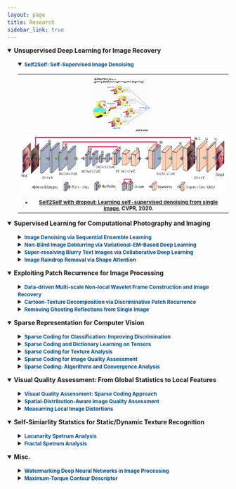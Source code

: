 ```yaml
---
layout: page
title: Research
sidebar_link: true
---
```

<!--
<p class="message">
  Carry on!
</p>
-->
<details open="">
<summary><strong>Unsupervised Deep Learning for Image Recovery</strong></summary>
<ul>
<!--1-1-->
<details open="">
<summary><strong><small><font color="#004D86">Self2Self: Self-Supervised Image Denoising</font></small></strong></summary>

<table>
<tbody>
<tr>
 <th>
  <img src="https://github.com/csyhquan/csyhquan.github.io/raw/master/images/teaser_1.gif" alt="" height="130" />
  <a>&nbsp;</a>
  <img src="https://github.com/csyhquan/csyhquan.github.io/raw/master/images/r_im2.png" alt="" height="130" />
  <ul>
  <small>
   <li type="disc"><strong><a href="https://github.com/csyhquan/csyhquan.github.io/raw/master/manuscript/20x-cvpr-Self2Self%20With%20Dropout%20Learning%20Self-Supervised%20Denoising%20From%20Single%20Image.pdf">Self2Self with dropout: Learning self-supervised denoising from single image</a></strong>, CVPR, 2020.</li>
  </small>
  </ul>
 </th>
</tr>

</tbody>
</table>
</details>
</ul>
</details>

<!--2-->
<details open="">
<summary><strong>Supervised Learning for Computational Photography and Imaging</strong></summary>
<ul>
<!--2-1-->
<details>
<summary><strong><small><font color="#004D86">Image Denoising via Sequential Ensemble Learning</font></small></strong></summary>

<table>
<tbody>
<tr>
 <th>
  <img src="https://github.com/csyhquan/csyhquan.github.io/raw/master/images/r_im3.png" alt="" height="130"/>
  <a>&nbsp;</a>
  <img src="https://github.com/csyhquan/csyhquan.github.io/raw/master/images/im_2_1_2.png" alt="" height="130"/>
<ul>
<small>
<li type="disc"><strong><a href="https://github.com/csyhquan/csyhquan.github.io/raw/master/manuscript/20-tip-Image%20Denoising%20via%20Sequential%20Ensemble%20Learning.pdf">Image denoising via sequential ensemble learning</a></strong>, TIP, 2020.</li>
</small>
</ul>
 </th>
</tr>
</tbody>
</table>
</details>

<!--2-2-->
<details>
<summary><strong><small><font color="#004D86">Non-Blind Image Deblurring via Variational-EM-Based Deep Learning</font></small></strong></summary>

<table>
<tbody>
<tr>
 <th>
  <img src="https://github.com/csyhquan/csyhquan.github.io/raw/master/images/r_im4.png" alt="" height="130" />
<ul>
<small>
<li type="disc"><strong><a href="https://github.com/csyhquan/csyhquan.github.io/raw/master/manuscript/20-cvpr-Variational-EM-based%20Deep%20Learning%20for%20Noise-blind%20Image%20Deblurring.pdf">Variational-EM-based deep learning for noise-blind image deblurring</a></strong>, CVPR, 2020.</li>
</small>
</ul>
 </th>
</tr>
</tbody>
</table>
</details>

<!--2-3-->
<details>
<summary><strong><small><font color="#004D86">Super-resolving Blurry Text Images via Collaborative Deep Learning</font></small></strong></summary>

<table>
<tbody>
<tr>
 <th>
  <img src="https://github.com/csyhquan/csyhquan.github.io/raw/master/images/r_im5.png" alt="" height="130" />
  <a>&nbsp;</a>
  <img src="https://github.com/csyhquan/csyhquan.github.io/raw/master/images/r_im6.png" alt="" height="130"  />
<ul>
<small>
<li type="disc"><strong><a href="https://github.com/csyhquan/csyhquan.github.io/raw/master/manuscript/20x-tci-Collaborative%20Deep%20Learning%20for%20Super-Resolving%20Blurry%20Text%20Images.pdf">Collaborative deep learning for super-resolving blurry text images </a></strong>, TCI, 2020.</li>
</small>
</ul>
 </th>
</tr>
</tbody>
</table>
</details>

<!--2-4-->
<details>
<summary><strong><small><font color="#004D86">Image Raindrop Removal via Shape Attention</font></small></strong></summary>

<table>
<tbody>
<tr>
 <th>
  <img src="https://github.com/csyhquan/csyhquan.github.io/raw/master/images/r_im7.png" alt="" height="130" />
  <img src="https://github.com/csyhquan/csyhquan.github.io/raw/master/images/r_im8.png" alt="" height="130" />
  <img src="https://github.com/csyhquan/csyhquan.github.io/raw/master/images/im_2_4_3.png" alt="" height="130"/>
<ul>
<small>
<li type="disc"><strong><a href="https://github.com/csyhquan/csyhquan.github.io/raw/master/manuscript/19-iccv-Deep%20Learning%20for%20Seeing%20Through%20Window%20With%20Raindrops.pdf">Deep learning for seeing through window with raindrops </a></strong>, ICCV, 2019.</li>
</small>
</ul>
 </th>
</tr>
</tbody>
</table>

</details>

</ul>
</details>



<!---------------------------------4-------------------------------------------------->
<!---------------------------------4-------------------------------------------------->
<!---------------------------------4-------------------------------------------------->
<details open="">
<summary><strong>Exploiting Patch Recurrence for Image Processing</strong></summary>
<ul>
<!--4-1-->
<details>
<summary><strong><small><font color="#004D86">Data-driven Multi-scale Non-local Wavelet Frame Construction and Image Recovery</font> </small></strong></summary>
<table>
<tbody>
<tr>
 <th>
  <img src="https://github.com/csyhquan/csyhquan.github.io/raw/master/images/im_4_1_1.png" alt="" height="130"/>
  <a>&nbsp;</a>
  <img src="https://github.com/csyhquan/csyhquan.github.io/raw/master/images/im_4_1_2.png" alt="" height="130"/>
  <a>&nbsp;</a>
  <img src="https://github.com/csyhquan/csyhquan.github.io/raw/master/images/im_4_1_3.png" alt="" height="130"/>
<ul>
<small>
<li type="disc"><strong><a href="https://github.com/csyhquan/csyhquan.github.io/raw/master/manuscript/15-josc-Data-driven%20multi-scale%20non-local%20wavelet%20frame%20construction%20and%20image%20recovery.pdf">Data-driven multi-scale non-local wavelet frame construction and image recovery </a></strong>, JOSC, 2015.</li>
</small>
</ul>
 </th>
</tr>
</tbody>
</table>
</details>
<!--4-2-->
<details>
<summary><strong><small><font color="#004D86">Cartoon-Texture Decomposition via Discriminative Patch Recurrence </font></small></strong></summary>
<table>
<tbody>
<tr>
 <th>
  <img src="https://github.com/csyhquan/csyhquan.github.io/raw/master/images/im_4_2_1.png" alt="" height="130"/>
  <a>&nbsp;</a>
  <img src="https://github.com/csyhquan/csyhquan.github.io/raw/master/images/im_4_2_2.png" alt="" height="130"/>
<ul>
<small>
<li type="disc"><strong><a href="https://github.com/csyhquan/csyhquan.github.io/raw/master/manuscript/20x-siam-Cartoon-Texture%20Image%20Decomposition%20using%20Orientation%20Characteristics%20in%20Patch%20Recurrence.pdf">Cartoon-texture image decomposition using orientation characteristics in  patch recurrence</a></strong>, SIIMS, 2020.</li>
</small>
</ul>
 </th>
</tr>
</tbody>
</table>
</details>
<!--4-3-->
<details>
<summary><strong><small><font color="#004D86">Removing Ghosting Reflections from Single Image </font></small></strong></summary>
<table>
<tbody>
<tr>
 <th>
  <img src="https://github.com/csyhquan/csyhquan.github.io/raw/master/images/im_4_3_1.png" alt="" height="130"/>
  <a>&nbsp;&nbsp;</a>
  <img src="https://github.com/csyhquan/csyhquan.github.io/raw/master/images/im_4_3_2.png" alt="" height="130"/>
<ul>
<small>
<li type="disc"><strong><a href="https://github.com/csyhquan/csyhquan.github.io/raw/master/manuscript/20-tci-Removing%20Reflection%20From%20a%20Single%20Image%20With%20Ghosting%20Effect.pdf">Removing reflection from a single image with ghosting effect</a></strong>, TCI, 2020.</li>
</small>
</ul>
 </th>
</tr>
</tbody>
</table>
</details>
</ul>
</details>

<!---------------------------------3-------------------------------------------------->
<!---------------------------------3-------------------------------------------------->
<!---------------------------------3-------------------------------------------------->
<details open="">
<summary><strong>Sparse Representation for Computer Vision</strong></summary>
<ul>
<!--3-1-->
<details>
<summary><strong><small><font color="#004D86">Sparse Coding for Classification: Improving Discrimination</font></small></strong></summary>
<table>
<tbody>
<tr>
 <th>
  <img src="https://github.com/csyhquan/csyhquan.github.io/raw/master/images/im_3_1_1.png" alt="" height="130"/>
  <img src="https://github.com/csyhquan/csyhquan.github.io/raw/master/images/im_3_1_2.png" alt="" height="130"/>
<ul>
<small>
<li type="disc"><strong><a href="https://github.com/csyhquan/csyhquan.github.io/raw/master/manuscript/19-spl-Supervised%20Sparse%20Coding%20With%20Decision%20Forest.pdf">Supervised sparse coding with decision forest</a></strong>, SPL, 2019.</li>
<li type="disc"><strong><a href="https://github.com/csyhquan/csyhquan.github.io/raw/master/manuscript/16-pr-Supervised%20dictionary%20learning%20with%20multiple%20classifier%20integration.pdf">Supervised dictionary learning with multiple classifier integration</a></strong>, PR, 2016.</li>
<li type="disc"><strong><a href="https://github.com/csyhquan/csyhquan.github.io/raw/master/manuscript/16-cvpr-Equiangular%20Kernel%20Dictionary%20Learning%20with%20Applications%20to%20Dynamic%20Texture%20Analysis.pdf">Equiangular kernel dictionary learning with applications to dynamic texture analysis</a></strong>, CVPR, 2016.</li>
<li type="disc"><strong><a href="https://github.com/csyhquan/csyhquan.github.io/raw/master/manuscript/16-cvpr-Sparse%20Coding%20for%20Classification%20via%20Discrimination%20Ensemble.pdf">Sparse coding for classification via discrimination ensemble</a></strong>, CVPR, 2016</li>
<li type="disc"><strong><a href="https://github.com/csyhquan/csyhquan.github.io/raw/master/manuscript/14-eccv-A%20Convergent%20Incoherent%20Dictionary%20Learning%20Algorithm%20for%20Sparse%20Coding.pdf">A convergent incoherent dictionary learning algorithm for sparse coding</a></strong>, ECCV, 2014.</li>
</small>
</ul>
 </th>
</tr>
</tbody>
</table>
</details>
<!--3-2-->
<details>
<summary><strong><small><font color="#004D86">Sparse Coding and Dictionary Learning on Tensors </font></small></strong></summary>
<table>
<tbody>
<tr>
 <th>
 <img src="https://github.com/csyhquan/csyhquan.github.io/raw/master/images/im_3_2_1.png" alt="" height="130"/>
<ul>
<small>
<li type="disc"><strong><a href="https://github.com/csyhquan/csyhquan.github.io/raw/master/manuscript/20x-tmm-Factorized%20Tensor%20Dictionary%20Learning%20for%20Visual%20Tensor%20Data%20Completion.PDF">Factorized tensor dictionary learning for visual tensor data completion </a></strong>, TMM, 2020.</li>
<li type="disc"><strong><a href="https://github.com/csyhquan/csyhquan.github.io/raw/master/manuscript/19-tcyb-Exploiting%20Global%20Low-rank%20Structure%20and%20Local%20Sparsity%20Nature%20for%20Tensor%20Completion.pdf">Exploiting global low-rank structure and local sparsity nature for tensor completion </a></strong>, TCYB, 2019.</li>
<li type="disc"><strong><a href="https://github.com/csyhquan/csyhquan.github.io/raw/master/manuscript/15-iccv-Dynamic%20Texture%20Recognition%20via%20Orthogonal%20Tensor%20Dictionary%20Learning.pdf">Dynamic texture recognition via orthogonal tensor dictionary learning </a></strong>, ICCV, 2015.</li>
</small>
</ul>
 </th>
</tr>
</tbody>
</table>
</details>
<!--3-3-->
<details>
<summary><strong><small><font color="#004D86">Sparse Coding for Texture Analysis</font></small></strong></summary>
<table>
<tbody>
<tr>
 <th>
  <img src="https://github.com/csyhquan/csyhquan.github.io/raw/master/images/im_3_3_1.png" alt="" height="130"/>
<ul>
<small>
<li type="disc"><strong><a href="https://github.com/csyhquan/csyhquan.github.io/raw/master/manuscript/20-spl-Weakly-Supervised%20Sparse%20Coding%20with%20Geometric%20Prior%20for%20Interactive%20Texture%20Segmentation.pdf">Weakly-supervised sparse coding with geometric prior for interactive texture segmentation </a></strong>, SPL, 2020.</li>
<li type="disc"><strong><a href="https://github.com/csyhquan/csyhquan.github.io/raw/master/manuscript/16-cvpr-Equiangular%20Kernel%20Dictionary%20Learning%20with%20Applications%20to%20Dynamic%20Texture%20Analysis.pdf">Equiangular kernel dictionary learning with applications to dynamic texture analysis</a></strong>, CVPR, 2016.</li>
<li type="disc"><strong><a href="https://github.com/csyhquan/csyhquan.github.io/raw/master/manuscript/15-iccv-Dynamic%20Texture%20Recognition%20via%20Orthogonal%20Tensor%20Dictionary%20Learning.pdf">Dynamic texture recognition via orthogonal tensor dictionary learning </a></strong>, ICCV, 2015.</li>
</small>
</ul>
 </th>
</tr>
</tbody>
</table>
</details>
<!--3-4-->
<details>
<summary><strong><small><font color="#004D86">Sparse Coding for Image Quality Assessment </font></small></strong></summary>
<table>
<tbody>
<tr>
 <th>
  <img src="https://github.com/csyhquan/csyhquan.github.io/raw/master/images/im_3_4_1.png" alt="" height="130"/>
  <a>&nbsp;</a>
  <img src="https://github.com/csyhquan/csyhquan.github.io/raw/master/images/im_3_4_2.png" alt="" height="130"/>
<ul>
<small>
<li type="disc"><strong><a href="https://github.com/csyhquan/csyhquan.github.io/raw/master/manuscript/20x-tmm-Image%20Quality%20Assessment%20Using%20Kernel%20Sparse%20Coding.pdf">Image quality assessment using kernel sparse coding</a></strong>, TMM, 2020.</li>
<li type="disc"><strong><a href="https://github.com/csyhquan/csyhquan.github.io/raw/master/manuscript/20-nca-Full-reference%20image%20quality%20metric%20for%20blurry%20images%20and%20compressed%20images%20using%20hybrid%20dictionary%20learning.pdf">Full-reference image quality metric for blurry images and compressed images using hybrid dictionary learning </a></strong>, NCA, 2020.</li>
</small>
</ul>
 </th>
</tr>
</tbody>
</table>
</details>
<!--3-5-->
<details>
<summary><strong><small><font color="#004D86">Sparse Coding: Algorithms and Convergence Analysis</font> </small></strong></summary>
<table>
<tbody>
<tr>
 <th>
  <img src="https://github.com/csyhquan/csyhquan.github.io/raw/master/images/im_3_5_1.png" alt="" height="130"/>
  <a>&nbsp;</a>
  <img src="https://github.com/csyhquan/csyhquan.github.io/raw/master/images/im_3_5_2.png" alt="" height="130"/>
<ul>
<small>
<li type="disc"><strong><a href="https://github.com/csyhquan/csyhquan.github.io/raw/master/manuscript/16-tpami-Dictionary%20learning%20for%20sparse%20coding_Algorithms%20and%20convergence%20analysis.pdf">Dictionary learning for sparse coding：Algorithms and convergence analysis </a></strong>, TPAMI, 2016.</li>
<li type="disc"><strong><a href="https://github.com/csyhquan/csyhquan.github.io/raw/master/manuscript/14-cvpr-l0%20norm%20based%20dictionary%20learning%20by%20proximal%20methods%20with%20global%20convergence.pdf">L0 norm-based dictionary learning by proximal methods with global convergence</a></strong>, CVPR, 2014.</li>
</small>
</ul>
 </th>
</tr>
</tbody>
</table>
</details>


</ul>
</details>



<!---------------------------------5-------------------------------------------------->
<!---------------------------------5-------------------------------------------------->
<!---------------------------------5-------------------------------------------------->
<details open="">
<summary><strong>Visual Quality Assessment: From Global Statistics to Local Features</strong></summary>
<ul>
<!--5-1-->
<details>
<summary><strong><small><font color="#004D86">Visual Quality Assessment: Sparse Coding Approach</font></small></strong></summary>
<table>
<tbody>
<tr>
 <th>
 <img src="https://github.com/csyhquan/csyhquan.github.io/raw/master/images/im_5_1_1.png" alt="" height="130"/>
 <a>&nbsp;</a>
 <img src="https://github.com/csyhquan/csyhquan.github.io/raw/master/images/im_5_1_2.png" alt="" height="130"/>
 <a>&nbsp;</a>
 <img src="https://github.com/csyhquan/csyhquan.github.io/raw/master/images/im_5_1_3.png" alt="" height="130"/>
<ul>
<small>
<li type="disc"><strong><a href="https://github.com/csyhquan/csyhquan.github.io/raw/master/manuscript/20-nca-Full-reference%20image%20quality%20metric%20for%20blurry%20images%20and%20compressed%20images%20using%20hybrid%20dictionary%20learning.pdf">Full-reference image quality metric for blurry images and compressed images using hybrid dictionary learning </a></strong>, NCA, 2020.</li>
<li type="disc"><strong><a href="https://github.com/csyhquan/csyhquan.github.io/raw/master/manuscript/20x-tmm-Image%20Quality%20Assessment%20Using%20Kernel%20Sparse%20Coding.pdf">Image quality assessment using kernel sparse coding</a></strong>, TMM, 2020.</li>
</small>
</ul>
 </th>
</tr>
</tbody>
</table>
</details>
<!--5-2-->
<details>
<summary><strong><small><font color="#004D86">Spatial-Distribution-Aware Image Quality Assessment </font></small></strong></summary>
<table>
<tbody>
<tr>
 <th>
 <img src="https://github.com/csyhquan/csyhquan.github.io/raw/master/images/im_5_2_0.png" alt="" height="130"/> 
<ul>
<small>
<li type="disc"><strong><a href="https://github.com/csyhquan/csyhquan.github.io/raw/master/manuscript/15-tip-Fractal%20Analysis%20for%20Reduced%20Reference%20Image%20Quality%20Assessment.pdf">Fractal analysis for reduced reference image quality assessment </a></strong>, TIP, 2015.</li>
<li type="disc"><strong><a href="https://github.com/csyhquan/csyhquan.github.io/raw/master/manuscript/15-sp-Directional%20regularity%20for%20visual%20quality%20estimation.pdf">Directional regularity for visual quality estimation </a></strong>, SP, 2015.</li>
<li type="disc"><strong><a href="https://github.com/csyhquan/csyhquan.github.io/raw/master/manuscript/14-spic-Reduced%20Reference%20Image%20Quality%20Assessment%20Using%20Regularity%20of%20Phase%20Congruency.pdf">Reduced reference image quality assessment using regularity of phase congruency </a></strong>, SPIC, 2014.</li>
</small>
</ul>
 </th>
</tr>
</tbody>
</table>
</details>
<!--5-3-->
<details>
<summary><strong><small><font color="#004D86">Measurring Local Image Distortions </font></small></strong></summary>
<table>
<tbody>
<tr>
 <th>
 <img src="https://github.com/csyhquan/csyhquan.github.io/raw/master/images/im_7_1_3.png" alt="" height="130" />
 <a>&nbsp;&nbsp;</a>
 <img src="https://github.com/csyhquan/csyhquan.github.io/raw/master/images/im_7_1_2.png" alt="" height="130" />
<ul>
<small>
<li type="disc"><strong><a href="https://github.com/csyhquan/csyhquan.github.io/raw/master/manuscript/17-iccv-Estimating%20Defocus%20Blur%20via%20Rank%20of%20Local%20Patches.pdf">Estimating defocus blur via rank of local patches </a></strong>, ICCV, 2017.</li>
</small>
</ul>
 </th>
</tr>
</tbody>
</table>
</details>
</ul>
</details>



<!---------------------------------6-------------------------------------------------->
<!---------------------------------6-------------------------------------------------->
<!---------------------------------6-------------------------------------------------->
<details open="">
<summary><strong>Self-Simiarlity Statstics for Static/Dynamic Texture Recognition</strong></summary>
<ul>
<!--6-1-->
<details>
<summary><strong><small><font color="#004D86">Lacunarity Spetrum Analysis</font> </small></strong></summary>
<table>
<tbody>
<tr>
 <th>
 <img src="https://github.com/csyhquan/csyhquan.github.io/raw/master/images/laun.png" alt="" height="130"/>
 <img src="https://github.com/csyhquan/csyhquan.github.io/raw/master/images/laun1.png" alt="" height="130"/>
<ul>
<small>
<li type="disc"><strong><a href="https://github.com/csyhquan/csyhquan.github.io/raw/master/manuscript/17-cviu-Spatiotemporal%20lacunarity%20spectrum%20for%20dynamic%20texture%20classification.pdf">Spatiotemporal lacunarity spectrum for dynamic texture classification</a></strong>, CVIU, 2017.</li>
<li type="disc"><strong><a href="https://github.com/csyhquan/csyhquan.github.io/raw/master/manuscript/15-icme-CHARACTERIZING%20DYNAMIC%20TEXTURES%20WITH%20SPACE-TIME%20LACUNARITY%20ANALYSIS.pdf">Characterizing dynamic textures with space-time lacunarity analysis </a></strong>, ICME, 2015.</li>
<li type="disc"><strong><a href="https://github.com/csyhquan/csyhquan.github.io/raw/master/manuscript/14-cvpr-Lacunarity%20Analysis%20on%20Image%20Patterns%20for%20Texture%20Classification.pdf">Lacunarity analysis on image patterns for texture classification </a></strong>, CVPR, 2014.</li>
</small>
</ul>
</th>
</tr>
</tbody>
</table>
</details>
<!--6-2-->
<details>
<summary><strong><small><font color="#004D86">Fractal Spetrum Analysis </font></small></strong></summary>
<table>
<tbody>
<tr>
 <th>
 <img src="https://github.com/csyhquan/csyhquan.github.io/raw/master/images/im_6_1_1.png" alt="" height="130" />
 <a>&nbsp;</a>
  <img src="https://github.com/csyhquan/csyhquan.github.io/raw/master/images/im_6_1_2.png" alt="" height="130" />
<ul>
<small>
<li type="disc"><strong><a href="https://github.com/csyhquan/csyhquan.github.io/raw/master/manuscript/15-pr-Classifying%20dynamic%20textures%20via%20spatiotemporal%20fractal%20analysis.pdf">Classifying dynamic textures via spatiotemporal fractal analysis </a></strong>, PR, 2015.</li>
<li type="disc"><strong><a href="https://github.com/csyhquan/csyhquan.github.io/raw/master/manuscript/14-ivc-A%20distinct%20and%20compact%20texture%20descriptor.pdf">A distinct and compact texture descriptor </a></strong>, IVC, 2014.</li>
<li type="disc"><strong><a href="https://github.com/csyhquan/csyhquan.github.io/raw/master/manuscript/11-iccv-Dynamic%20Texture%20Classification%20Using%20Dynamic%20Fractal%20Analysis.pdf">Dynamic texture classification using dynamic fractal analysis </a></strong>, ICCV, 2011.</li>
</small>
</ul>
</th>
</tr>
</tbody>
</table>
</details>


</ul>
</details>

<!---------------------------------7-------------------------------------------------->
<!---------------------------------7-------------------------------------------------->
<!---------------------------------7-------------------------------------------------->

<details open="">
<summary><strong>Misc.</strong></summary>
<ul>
<!--7-1-->
<details>
<summary><strong><small><font color="#004D86">Watermarking Deep Neural Networks in Image Processing</font> </small></strong></summary>
<table>
<tbody>
<tr>
 <th>
  <img src="https://github.com/csyhquan/csyhquan.github.io/raw/master/images/im_6_2_1.png" alt="" height="130"/>
  <a>&nbsp;</a>
  <img src="https://github.com/csyhquan/csyhquan.github.io/raw/master/images/im_6_2_4.png" alt="" height="130"/>
<ul>
<small>
<li type="disc"><strong><a href="https://github.com/csyhquan/csyhquan.github.io/raw/master/manuscript/20x-tnnls-Watermarking%20Deep%20Neural%20Networks%20in%20Image%20Processing.pdf">Watermarking deep neural networks in image processing </a></strong>, TNNLS, 2020.</li>
</small>
</ul>
</th>
</tr>
</tbody>
</table>
</details>
<!--7-2-->
<details>
<summary><strong><small><font color="#004D86">Maximum-Torque Contour Descriptor </font></small></strong></summary>
<table>
<tbody>
<tr>
 <th>
 <img src="https://github.com/csyhquan/csyhquan.github.io/raw/master/images/im_7_2_1.png" alt="" height="130"/>
 <a>&nbsp;&nbsp;</a>
 <img src="https://github.com/csyhquan/csyhquan.github.io/raw/master/images/im_7_2_3.png" alt="" height="130"/>
 <a>&nbsp;&nbsp;</a>
 <img src="https://github.com/csyhquan/csyhquan.github.io/raw/master/images/im_7_2_4.png" alt="" height="130"/>
<ul>
<small>
<li type="disc"><strong><a href="https://github.com/csyhquan/csyhquan.github.io/raw/master/manuscript/12-cvpr-Contour-Based%20Recognition.pdf">Contour-based recognition </a></strong>, CVPR, 2012.</li>
</small>
</ul>
</th>
</tr>
</tbody>
</table>
</details>



</ul>
</details>
















